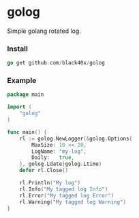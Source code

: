 # golog

Simple golang rotated log.

### Install

```go 
go get github.com/black40x/golog
```

### Example

```go 
package main

import (
	"golog"
)

func main() {
	rl := golog.NewLogger(&golog.Options{
		MaxSize: 10 << 20,
		LogName: "my-log",
		Daily:   true,
	}, golog.Ldate|golog.Ltime)
	defer rl.Close()

	rl.Println("My log")
	rl.Info("My tagged log Info")
	rl.Error("My tagged log Error")
	rl.Warning("My tagged log Warning")
}
```
